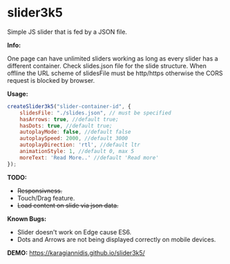# slider3k5
Simple JS slider that is fed by a JSON file.

**Info:**

One page can have unlimited sliders working as long as every slider has a different container.
Check slides.json file for the slide structure.
When offline the URL scheme of slidesFile must be http/https otherwise the CORS request is blocked by browser.

**Usage:**

```javascript
createSlider3k5("slider-container-id", {
    slidesFile: "./slides.json", // must be specified
    hasArrows: true, //default true;
    hasDots: true, //default true;
    autoplayMode: false, //default false
    autoplaySpeed: 2000, //default 3000
    autoplayDirection: 'rtl', //default ltr
    animationStyle: 1, //default 0, max 5
    moreText: 'Read More..' //default 'Read more'
});
```

**TODO:**

* ~~Responsivness.~~
* Touch/Drag feature.
* ~~Load content on slide via json data.~~

**Known Bugs:**
* Slider doesn't work on Edge cause ES6.
* Dots and Arrows are not being displayed correctly on mobile devices.

**DEMO:** https://karagiannidis.github.io/slider3k5/